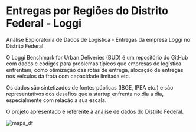 # Entregas por Regiões do Distrito Federal - Loggi
 Análise Exploratória de Dados de Logística - Entregas da empresa Loggi no Distrito Federal

O Loggi Benchmark for Urban Deliveries (BUD) é um repositório do GitHub com dados e códigos para problemas típicos que empresas de logística enfrentam, como otimização das rotas de entrega, alocação de entregas nos veículos da frota com capacidade limitada etc.

Os dados são sintetizados de fontes públicas (IBGE, IPEA etc.) e são representativos dos desafios que a startup enfrenta no dia a dia, especialmente com relação a sua escala.

O projeto apresentado é referente à análise de dados do Distrito Federal.

![mapa_df](https://github.com/user-attachments/assets/59ea99dd-c8ad-4c6d-93a8-1464d114c77d)
